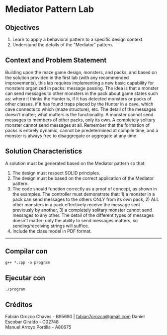# Mediator Pattern Lab

## Objectives

1. Learn to apply a behavioral pattern to a specific design context.
2. Understand the details of the "Mediator" pattern.

## Context and Problem Statement

Building upon the maze game design, monsters, and packs, and based on the solution provided in the first lab (with any recommended improvements), this lab requires implementing a new basic capability for monsters organized in packs: message passing. The idea is that a monster can send messages to other monsters in the pack about game states such as: where it thinks the Hunter is, if it has detected monsters or packs of other classes, if it has found traps placed by the Hunter in a cave, which cave connects to which (maze structure), etc. The detail of the messages doesn't matter; what matters is the functionality. A monster cannot send messages to members of other packs, only its own. A completely solitary monster cannot send messages at all. Remember that the formation of packs is entirely dynamic, cannot be predetermined at compile time, and a monster is always free to disaggregate or aggregate at any time.

## Solution Characteristics

A solution must be generated based on the Mediator pattern so that:

1. The design must respect SOLID principles.
2. The design must be based on the correct application of the Mediator pattern.
3. The code should function correctly as a proof of concept, as shown in the examples. The controller must demonstrate that: 1) a monster in a pack can send messages to the others ONLY from its own pack, 2) ALL other monsters in a pack effectively receive the message sent previously by another, 3) a completely solitary monster cannot send messages to any other. The detail of the different types of messages doesn't matter; only the ability to send messages matters, so sending/receiving strings will suffice.
4. Include the class model in PDF format.

---

## Compilar con

`g++ *.cpp -o program`

## Ejecutar con

`./program`

## Créditos

Fabián Orozco Chaves - B95690 | <fabian7orozco@gmail.com>
Daniel Escobar Giraldo - C02748  
Manuel Arroyo Portilla - A80675
